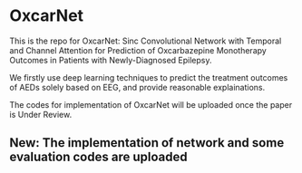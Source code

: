 # OxcarNet
This is the repo for OxcarNet: Sinc Convolutional Network with Temporal and Channel Attention for Prediction of Oxcarbazepine Monotherapy Outcomes in Patients with Newly-Diagnosed Epilepsy.

We firstly use deep learning techniques to predict the treatment outcomes of AEDs solely based on EEG, and provide reasonable explainations.

The codes for implementation of OxcarNet will be uploaded once the paper is Under Review.

## New: The implementation of network and some evaluation codes are uploaded
